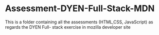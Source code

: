 # Assessment-DYEN-Full-Stack-MDN
This is a folder containing all the assessments (HTML,CSS, JavaScript) as regards the DYEN Full- stack exercise in mozilla developer site 
